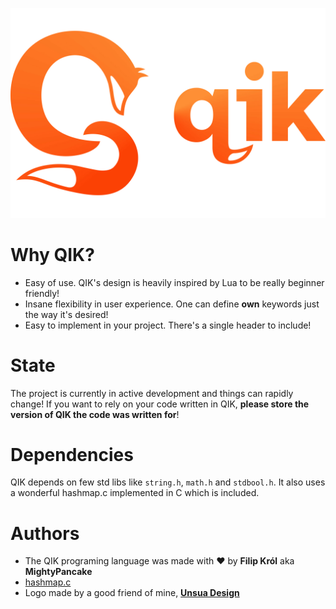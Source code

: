 ![QIK](./logo/qikLogotypOrange.svg)

# Why QIK?
- Easy of use. QIK's design is heavily inspired by Lua to be really beginner friendly!
- Insane flexibility in user experience. One can define **own** keywords just the way it's desired!
- Easy to implement in your project. There's a single header to include!

# State
The project is currently in active development and things can rapidly change! If you want to rely on your code written in QIK, **please store the version of QIK the code was written for**!

# Dependencies
QIK depends on few std libs like `string.h`, `math.h` and `stdbool.h`.
It also uses a wonderful hashmap.c implemented in C which is included.

# Authors
- The QIK programing language was made with ❤️ by  **Filip Król** aka **MightyPancake**
- [hashmap.c](https://github.com/tidwall/hashmap.c)
- Logo made by a good friend of mine, **[Unsua Design](https://www.instagram.com/unsuadesign/)**
